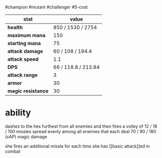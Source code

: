 #champion
#mutant
#challenger
#5-cost

| stat | value |
|---|---|
| **health** | 850 / 1530 / 2754 |
| **maximum mana** | 150 |
| **starting mana** | 75 |
| **attack damage** | 60 / 108 / 194.4 |
| **attack speed** | 1.1 |
| **DPS** | 66 / 118.8 / 213.84 | 
| **attack range** | 3 |
| **armor** | 30 |
| **magic resistance** | 30 |

# ability
dashes to the hex furthest from all enemies and then fires a volley of 12 / 18 / 100 missles spread evenly among all enemies that each deal 70 / 90 / 180 (xAP) magic damage

she fires an additional missle for each time she has [[basic attack]]ed in combat